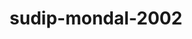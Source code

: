 ---
title: sudip-mondal-2002
github: https://github.com/sudip-mondal-2002
mode: dark
transition: 1s
score: 73.5
archetype:
- Little Bit of Everything
---